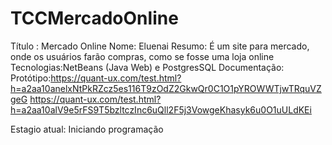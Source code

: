 # TCCMercadoOnline
Título : Mercado Online
Nome: Eluenai
Resumo: É um site para  mercado, onde os usuários farão compras, como se fosse uma loja online
Tecnologias:NetBeans (Java Web) e PostgresSQL
Documentação:
Protótipo:https://quant-ux.com/test.html?h=a2aa10anelxNtPkRZcz5es116T9zOdZ2GkwQr0C1O1pYROWWTjwTRquVZgeG
https://quant-ux.com/test.html?h=a2aa10alV9e5rFS9T5bzltczInc6uQll2F5j3VowgeKhasyk6u0O1uULdKEi

Estagio atual: Iniciando programação
